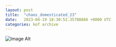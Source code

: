 ```yaml
---
layout:	post
title:	"chaos_domesticated_23"
date:	2023-04-19 18:30:52.35708866 +0000 UTC
categories:	kof archive
---
```


![Image Alt](https://k0f.github.io/assets/chaos_domesticated_23.jpg)